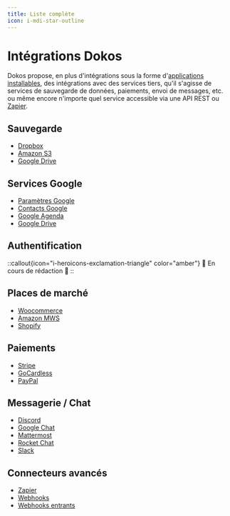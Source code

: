 ```yaml
---
title: Liste complète
icon: i-mdi-star-outline
---
```


# Intégrations Dokos

Dokos propose, en plus d'intégrations sous la forme d'[applications installables](/integrations), des intégrations avec des services tiers, qu'il s'agisse de services de sauvegarde de données, paiements, envoi de messages, etc. ou même encore n'importe quel service accessible via une API REST ou [Zapier](/integrations/zapier).


## Sauvegarde

- [Dropbox](/dokos/integrations/dropbox)
- [Amazon S3](/dokos/integrations/amazon-s3)
- [Google Drive](/dokos/integrations/google-drive)


## Services Google

- [Paramètres Google](/dokos/integrations/google)
- [Contacts Google](/dokos/integrations/google-contacts)
- [Google Agenda](/dokos/integrations/google-calendar)
- [Google Drive](/dokos/integrations/google-drive)


## Authentification

::callout{icon="i-heroicons-exclamation-triangle" color="amber"}
:construction: En cours de rédaction :construction:
::


## Places de marché

- [Woocommerce](/integrations/woocommerce)
- [Amazon MWS](/dokos/integrations/amazon-mws)
- [Shopify](/dokos/integrations/shopify)


## Paiements

- [Stripe](/dokos/integrations/stripe)
- [GoCardless](/dokos/integrations/gocardless)
- [PayPal](/dokos/integrations/paypal)


## Messagerie / Chat
- [Discord](/dokos/integrations/discord)
- [Google Chat](/dokos/integrations/google-chat)
- [Mattermost](/dokos/integrations/mattermost)
- [Rocket Chat](/dokos/integrations/rocket-chat)
- [Slack](/dokos/integrations/slack)


## Connecteurs avancés

- [Zapier](/dokos/integrations/zapier)
- [Webhooks](/dodock/fonctionnalites/webhooks)
- [Webhooks entrants](/dokos/integration/incoming-webhook-url)

